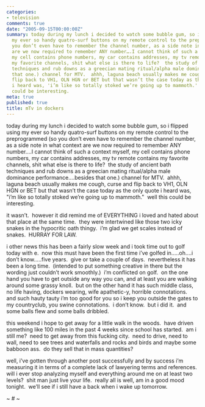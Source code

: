 ```yaml
---
categories:
- television
comments: true
date: "2005-09-15T00:00:00Z"
summary: today during my lunch i decided to watch some bubble gum, so i flipped using
  my ever so handy quatro-surf buttons on my remote control to the preprogrammed (so
  you don’t even have to remember the channel number, as a side note in what context
  are we now required to remember ANY number….I cannot think of such a context myself,
  my cell contains phone numbers, my car contains addresses, my tv remote contains
  my favorite channels, shit what else is there to life?  the study of ancient bath
  techniques and rub downs as a greecian mating ritual/alpha male dominance performance….besides
  that one.) channel for MTV.  ahhh, laguna beach usually makes me cough, curse and
  flip back to VH1, OLN HGN or BET but that wasn’t the case today as the only quote
  i heard was, 'i’m like so totally stoked we’re going up to mammoth.'  well this
  could be interesting.
meta: true
published: true
title: mTv in dockers
---
```


today during my lunch i decided to watch some bubble gum, so i flipped using my ever so handy quatro-surf buttons on my remote control to the preprogrammed (so you don’t even have to remember the channel number, as a side note in what context are we now required to remember ANY number….I cannot think of such a context myself, my cell contains phone numbers, my car contains addresses, my tv remote contains my favorite channels, shit what else is there to life?  the study of ancient bath techniques and rub downs as a greecian mating ritual/alpha male dominance performance….besides that one.) channel for MTV.  ahhh, laguna beach usually makes me cough, curse and flip back to VH1, OLN HGN or BET but that wasn’t the case today as the only quote i heard was, "i’m like so totally stoked we’re going up to mammoth."  well this could be interesting.

it wasn’t.  however it did remind me of EVERYTHING i loved and hated about that place at the same time.  they were intertwined like those two icky snakes in the hypocritic oath thingy.  i’m glad we get scales instead of snakes.  HURRAY FOR LAW.  

i other news this has been a fairly slow week and i took time out to golf today with e.  now this must have been the first time i’ve golfed in…..oh….i don’t know…..five years.  give or take a couple of days.  nevertheless it has been a long time.  (intended to put something creative in there but the wording just couldn’t work smoothly.)  i’m conflicted on golf.  on the one hand you have to get outside any way you can, and at least you are walking around some grassy knoll.  but on the other hand it has such middle class, no life having, dockers wearing, wife apathetic-y, horrible connotations.  and such hauty tauty i’m too good for you so i keep you outside the gates to my countryclub, you swine connotations.  i don’t know.  but i did it.  and some balls flew and some balls dribbled.  

this weekend i hope to get away for a little walk in the woods.  have driven something like 100 miles in the past 4 weeks since school has started.  am i still me?  need to get away from this fucking city.  need to drive, need to wall, need to see trees and waterfalls and rocks and birds and maybe some babboon ass.  do they sell that in mass quantities?

well, i’ve gotten through another post successfully and by success i’m measuring it in terms of a complete lack of lawyering terms and references.  will i ever stop analyzing myself and everything around me on at least two levels?  shit man just live your life.  really all is well, am in a good mood tonight.  we’ll see if i still have a back when i wake up tomorrow.

~ # ~